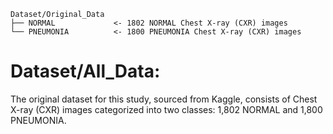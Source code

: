 ```
Dataset/Original_Data   
├── NORMAL             <- 1802 NORMAL Chest X-ray (CXR) images 
└── PNEUMONIA          <- 1800 PNEUMONIA Chest X-ray (CXR) images
```

# Dataset/All_Data: 
The original dataset for this study, sourced from Kaggle, consists of Chest X-ray (CXR) images categorized into two classes: 1,802 NORMAL and 1,800 PNEUMONIA.